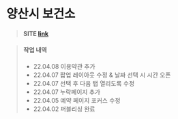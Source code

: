 # 양산시 보건소
> #### SITE [link](https://sunminigo.github.io/yangsan/dist/index.html)

> #### 작업 내역
> - 22.04.08 이용약관 추가
> - 22.04.07 팝업 레이아웃 수정 & 날짜 선택 시 시간 오픈
> - 22.04.07 선택 후 다음 탭 열리도록 수정
> - 22.04.07 누락페이지 추가
> - 22.04.05 예약 페이지 포커스 수정
> - 22.04.02 퍼블리싱 완료
